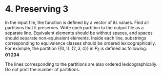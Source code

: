 # 4. Preserving 3

In the input file, the function is defined by a vector of its values. Find all partitions that it preserves. Write each partition to the output file as a separate line. Equivalent elements should be without spaces, and spaces should separate non-equivalent elements. Inside each line, substrings corresponding to equivalence classes should be ordered lexicographically. For example, the partition $\{\{0,1\}, \{2, 3, 4\}\}$ in $P_5$ is defined as following:\
**01 234**

The lines corresponding to the partitions are also ordered lexicographically. Do not print the number of partitions.